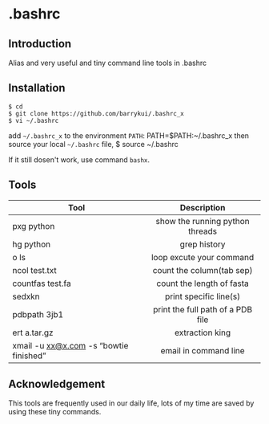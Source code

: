 # .bashrc

## Introduction

Alias and very useful and tiny command line tools in .bashrc 

## Installation

    $ cd 
    $ git clone https://github.com/barrykui/.bashrc_x
    $ vi ~/.bashrc

add `~/.bashrc_x` to the environment `PATH`:
    PATH=$PATH:~/.bashrc_x 
then source your local `~/.bashrc` file,
    $ source ~/.bashrc

If it still dosen't work, use command `bashx`.

## Tools


| Tool              | Description |
| ----------------- |:---------------------:|
|pxg python         |show the running python threads|
|hg python          |grep history|
|o ls               |loop excute your command |
|ncol test.txt      |count the column(tab sep)   |  
|countfas test.fa   |count the length of fasta |
|sedxkn             |print specific line(s)|
|pdbpath 3jb1       |print the full path of a PDB file |
|ert  a.tar.gz      |extraction king |
|xmail -u xx@x.com -s “bowtie finished”  | email in command line |  


## Acknowledgement
This tools are frequently used in our daily life, lots of my time are saved by using these tiny commands.




